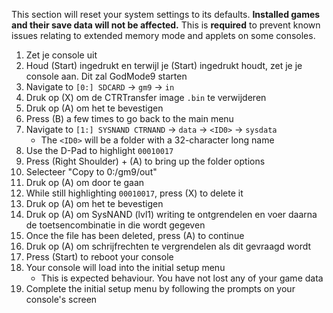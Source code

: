This section will reset your system settings to its defaults. **Installed games and their save data will not be affected.** This is **required** to prevent known issues relating to extended memory mode and applets on some consoles.

1. Zet je console uit
2. Houd (Start) ingedrukt en terwijl je (Start) ingedrukt houdt, zet je je console aan. Dit zal GodMode9 starten
3. Navigate to `[0:] SDCARD` -> `gm9` -> `in`
4. Druk op (X) om de CTRTransfer image `.bin` te verwijderen
5. Druk op (A) om het te bevestigen
6. Press (B) a few times to go back to the main menu
7. Navigate to `[1:] SYSNAND CTRNAND` -> `data` -> `<ID0>` -> `sysdata`
    - The `<ID0>` will be a folder with a 32-character long name
8. Use the D-Pad to highlight `00010017`
9. Press (Right Shoulder) + (A) to bring up the folder options
10. Selecteer "Copy to 0:/gm9/out"
11. Druk op (A) om door te gaan
12. While still highlighting `00010017`, press (X) to delete it
13. Druk op (A) om het te bevestigen
14. Druk op (A) om SysNAND (lvl1) writing te ontgrendelen en voer daarna de toetsencombinatie in die wordt gegeven
15. Once the file has been deleted, press (A) to continue
16. Druk op (A) om schrijfrechten te vergrendelen als dit gevraagd wordt
17. Press (Start) to reboot your console
18. Your console will load into the initial setup menu
    - This is expected behaviour. You have not lost any of your game data
19. Complete the initial setup menu by following the prompts on your console's screen
